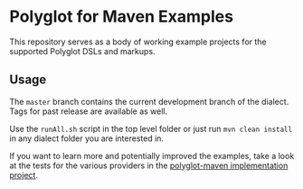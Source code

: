 # Polyglot for Maven Examples 

This repository serves as a body of working example projects for the supported
Polyglot DSLs and markups.

## Usage

The `master` branch contains the current development branch of the dialect.
Tags for past release are available as well. 

Use the `runAll.sh` script in the top level folder or just run 
`mvn clean install` in any dialect folder you are interested in.

If you want to learn more and potentially improved the examples, take a look
at the tests for the various providers in the 
[polyglot-maven implementation project](https://github.com/takari/polyglot-maven).
